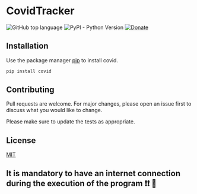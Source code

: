 # CovidTracker
![GitHub top language](https://img.shields.io/github/languages/top/ADITYABHNDARI/CovidTracker?color=yellow&logo=Python&logoColor=yellow&style=plastic)
![PyPI - Python Version](https://img.shields.io/pypi/pyversions/covid?logo=Python&logoColor=yellow&style=plastic)
[![Donate](https://img.shields.io/badge/Donate-PayPal-green.svg?logo=paypal&style=flat-square)](https://paypal.me/iAdityaBhandari/311)&nbsp;

## Installation

Use the package manager [pip](https://pip.pypa.io/en/stable/) to install covid.

```bash
pip install covid
```

## Contributing
Pull requests are welcome. For major changes, please open an issue first to discuss what you would like to change.

Please make sure to update the tests as appropriate.

## License
[MIT](https://choosealicense.com/licenses/mit/)

## It is mandatory to have an internet connection during the execution of the program ❗❗ 💯

